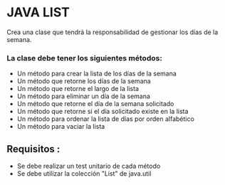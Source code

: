 # JAVA LIST

Crea una clase que tendrá la responsabilidad de gestionar los días de la semana.

### La clase debe tener los siguientes métodos:
* Un método para crear la lista de los días de la semana
* Un método que retorne los días de la semana
* Un método que retorne el largo de la lista
* Un método para eliminar un día de la semana
* Un método que retorne el día de la semana solicitado
* Un método que retorne si el día solicitado existe en la lista
* Un método para ordenar la lista de días por orden alfabético
* Un método para vaciar la lista

## Requisitos :
* Se debe realizar un test unitario de cada método
* Se debe utilizar la colección "List" de java.util